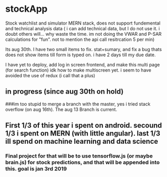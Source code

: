 # stockApp

Stock watchlist and simulator MERN stack, does not support fundemental and technical analysis data ( i can add technical data, but I do not use it. i doubt others will... why waste the time. im not doing the VWAR and P-SAR calculations for "fun". not to mention the api call resitrcation 5 per min) 

Its aug 30th. I have two small items to fix. stat+sumary, and fix a bug thats does not show items till form is typed on. i have 2 days till my due date. 

I have yet to deploy, add log in screen frontend, and make this multi page (for search function) 
idk how to make multiscreen yet. i seem to have avoided the use of redux (i call that a plus)

## in progress (since aug 30th on hold)
###im too stupid to merge a branch with the master, yes i tried stack overflow (on aug 16th). The aug 13 Branch is current.



## First 1/3 of this year i spent on android. secound 1/3 i spent on MERN (with little angular). last 1/3 ill spend on machine learning and data science

### Final project for that will be to use tensorflow.js (or maybe brain.js) for stock predictions, and that will be appended into this. goal is jan 3rd 2019  
